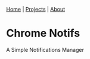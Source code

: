 [Home](/) | [Projects](/projects) | [About](/about)


# Chrome Notifs
A Simple Notifications Manager